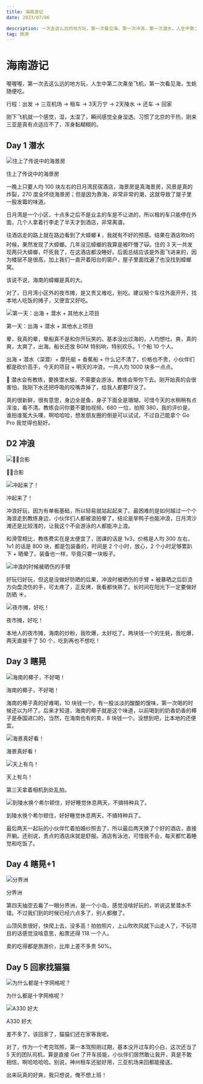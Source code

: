 ```yaml
---
title: 海南游记
date: 2023/07/06

description: 一次去这么远的地方玩，第一次看见海，第一次冲浪，第一次潜水，人生中第二次乘坐飞机，生蚝好便宜可以随便吃，休假旅行真的快乐，可以一直不用上班吗？
tag: 旅游
---
```


# 海南游记

喔喔喔，第一次去这么远的地方玩，人生中第二次乘坐飞机，第一次看见海，生蚝随便吃。

行程：出发 → 三亚机场 → 租车 → 3天万宁 → 2天陵水 → 还车 → 回家

刚下飞机就一个感觉，湿，太湿了，瞬间感觉全身湿透。习惯了北京的干热，刚来三亚是真有点适应不了，浑身黏糊糊的。

## Day 1 潜水

![住上了传说中的海景房](https://jsd.cdn.zzko.cn/gh/caijinyc/images@main/picx/IMG_5364.3bkkfh82wuu0.webp)

住上了传说中的海景房

一晚上只要人均 100 块左右的日月湾民宿酒店，海景房是真海景房，风景是真的炸裂，270 度全环绕海景房；但是因为靠海，非常非常的潮，这就导致了屋子里一股发霉的味道。

日月湾是一个小区，十点多之后不是业主的车是不让进的，所以租的车只能停在外面，几个人拿着行李走了半天才到酒店，非常离谱。

往酒店走的路上就在路边看到了大蟑螂🪳，我就有不好的预感。结果在酒店吹b的时候，果然发现了大蟑螂。几年没见蟑螂的我算是被吓懵了🙀。住的 3 天一共发现两只大蟑螂，吓死我了，在这酒店都没睡好。后面总结应该是外面飞进来的，因为楼层不是很高，加上我们一直开着阳台的窗户，屋子里面找遍了也没找到蟑螂窝。

该说不说，海南的蟑螂是真的大。

对了，日月湾小区外的夜市摊，是又贵又难吃，别吃。建议租个车往外面开开，找本地人吃饭的摊子，又便宜又好吃。

![第一天：出海 + 潜水 + 其他水上项目](https://jsd.cdn.zzko.cn/gh/caijinyc/images@main/picx/IMG_5296.476bhieoqfw0.webp)

第一天：出海 + 潜水 + 其他水上项目

晕，我真的晕，晕船真不是和你开玩笑的。基本没出过海的，人均想吐。爽，真的爽，太爽了，出海。船长还放 BGM 特别响，特别欢乐。1 个船 10 个人。

出海 + 潜水（深潜）+ 摩托艇 + 香蕉船 + 什么记不清了，价格也不贵，小伙伴们都是砍价高手，今天的项目 + 明天的冲浪，一共人均 1000 块多一点点。

🤿 潜水会有教练，要换潜水服，不需要会游泳，教练会带你下去。刚开始真的会很害怕，我刚下水还把呼吸的咬嘴弄掉了，给我人都要吓没了。

真的很新鲜，很有意思，身边全是鱼，身子下面全是珊瑚，可惜今天的水稍稍有点浑浊，看不清。教练会问你要不要拍视频，680 一位，拍照 380，我的评价是，谁拍谁冤大头噢，啊哈哈哈，想发朋友圈的倒是可以试试，不过自己能拿个 Go Pro 我觉得也挺好。


## D2 冲浪

![🏄‍♂️合影](https://jsd.cdn.zzko.cn/gh/caijinyc/images@main/picx/c26683f8698744f63e85c1b5de94f361.6hjd5un23sg0.webp)

🏄‍♂️合影

![冲起来了！](https://jsd.cdn.zzko.cn/gh/caijinyc/images@main/picx/9407812d81517a66728f62d78a4e621b.5cfqw5nile80.webp)

冲起来了！

冲浪好玩，因为有单板基础，所以轻易就站起起来了。最困难的是如何越过一个个海浪走到教练身边，小伙伴们人都被浪拍晕了。结论是旱鸭子也能冲浪，日月湾沙滩还是比较浅的，让我这个不会游泳的人都能冲上浪。

和滑雪相比，教练费实在是太便宜了，团课的话是 1v3，价格是人均 300 左右，1v1 的话是 800 块，都是包装备的，时间是 2 个小时，放心，2 个小时足够累趴下 + 晒晕了。装备也一样，毕竟只要一块板子。

![冲浪的时候被晒伤的手臂](https://jsd.cdn.zzko.cn/gh/caijinyc/images@main/20231230/6fae0a7180a5e9df2ead0a817b98951f68e40b43f6c510df14d79f241b1e39c4.2fqu9a63o6as.webp)

好玩归好玩，但这是没做好防晒的后果，冲浪时被晒伤的手臂 + 被暴晒之后巨烫方向盘烫伤的手，可太疼了，正反烤，我看都快熟了。长时间在阳光下一定要做好防晒 ☀️。

![夜市摊，好吃！](https://jsd.cdn.zzko.cn/gh/caijinyc/images@main/picx/IMG_5304.7l3xxx2vjjk0.webp)

夜市摊，好吃！

本地人的夜市摊，海南的炒粉，我吹爆，太好吃了。两块钱一个的生蚝，我吃爆，两天直接干了 50 个，吃到再也不想吃！

## Day 3 瞎晃

![海南的椰子，不好喝！](https://jsd.cdn.zzko.cn/gh/caijinyc/images@main/picx/F9C5D09E-0E23-45C9-A6F8-E7707D03D5E9_1_105_c.4aucxncznm40.webp)

海南的椰子，不好喝！

海南的椰子真的好难喝，10 块钱一个，有一股淡淡的酸酸的馊味，第一次喝的时候还以为坏了。后来才知道，海南的椰子就是这个味道，以前喝到的奶香奶香的椰子是泰国进口的，当然，在海南也有的卖，8 块钱一个。没想到吧，比本地的还便宜。

![海景真好看！](https://jsd.cdn.zzko.cn/gh/caijinyc/images@main/picx/DSC05597.54z4xunw3rs0.webp)

海景真好看！

![天上有鸟！](https://jsd.cdn.zzko.cn/gh/caijinyc/images@main/picx/DSC05708.483ayn5t9d40.jpg)

天上有鸟！

第三天拿着相机到处乱拍。

![到陵水换个希尔顿住，好好睡觉休息两天，不搞特种兵了。](https://jsd.cdn.zzko.cn/gh/caijinyc/images@main/picx/IMG_5368.sxrkgrurt28.webp)

到陵水换个希尔顿住，好好睡觉休息两天，不搞特种兵了。

最后两天一起玩的小伙伴忙着拍婚纱照去了，所以最后两天换了个好的酒店，直接开躺。还别说，贵点的酒店床就是舒服。酒店有泳池，可惜我不会，每天都忙着睡觉和吃饭了。

## Day 4 瞎晃+1

![分界洲](https://jsd.cdn.zzko.cn/gh/caijinyc/images@main/picx/IMG_5376.5g6jlctv83c0.webp)

分界洲

第四天抽空去看了一眼分界洲，是一个小岛，感觉没啥好玩的，听说这里潜水不错。不过我们到的时候已经六点多了，别人都撤了。

山顶风景很好，快爬上去，没多高！拍拍照片，上山吹吹风就下山走人了，不玩项目的话感觉没啥意思，船票还得 118 一个人。

卖的吃得都是旅游价，比岸上差不多贵 50%。

## Day 5 回家找猫猫

![为什么都是十字网格呢？](https://jsd.cdn.zzko.cn/gh/caijinyc/images@main/picx/IMG_5397.5zlfwio9xlw0.webp)

为什么都是十字网格呢？

![A330 好大](https://jsd.cdn.zzko.cn/gh/caijinyc/images@main/picx/IMG_5390.59np5m2ds3c.webp)

A330 好大

差不多了，该回家了，猫猫们还在家等我呢。

对了，作为一个考完驾照，第一本驾照刚过期，基本没开过车的小白，这次还当了 5 天的团队司机，算是直接 Get 了开车技能，小伙伴们居然敢让我开，真是不敢相信，啊哈哈哈哈。别说，神州租车还挺好用，三亚机场来回都能接送。

出来玩真的好爽，我只想说，俺不想上班！
